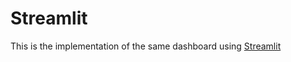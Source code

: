 # Streamlit

This is the implementation of the same dashboard using [Streamlit](https://streamlit.io/)
